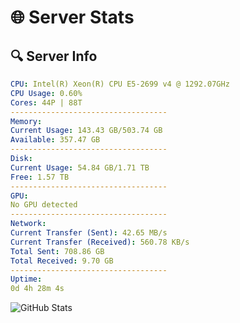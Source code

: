 # 🌐 Server Stats
## 🔍 Server Info
```yaml
CPU: Intel(R) Xeon(R) CPU E5-2699 v4 @ 1292.07GHz
CPU Usage: 0.60%
Cores: 44P | 88T
-----------------------------------
Memory:
Current Usage: 143.43 GB/503.74 GB
Available: 357.47 GB
-----------------------------------
Disk:
Current Usage: 54.84 GB/1.71 TB
Free: 1.57 TB
-----------------------------------
GPU:
No GPU detected
-----------------------------------
Network:
Current Transfer (Sent): 42.65 MB/s
Current Transfer (Received): 560.78 KB/s
Total Sent: 708.86 GB
Total Received: 9.70 GB
-----------------------------------
Uptime:
0d 4h 28m 4s
```
![GitHub Stats](https://img.shields.io/badge/Updated-2025-03-08_01:50:53-blue)